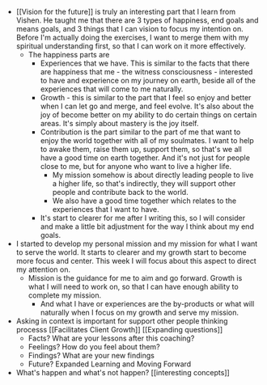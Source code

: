 - [[Vision for the future]] is truly an interesting part that I learn from Vishen. He taught me that there are 3 types of happiness, end goals and means goals, and 3 things that I can vision to focus my intention on. Before I'm actually doing the exercises, I want to merge them with my spiritual understanding first, so that I can work on it more effectively.
    - The happiness parts are
        - Experiences that we have. This is similar to the facts that there are happiness that me - the witness consciousness - interested to have and experience on my journey on earth, beside all of the experiences that will come to me naturally.
        - Growth - this is similar to the part that I feel so enjoy and better when I can let go and merge, and feel evolve. It's also about the joy of become better on my ability to do certain things on certain areas. It's simply about mastery is the joy itself.
        - Contribution is the part similar to the part of me that want to enjoy the world together with all of my soulmates. I want to help to awake them, raise them up, support them, so that's we all have a good time on earth together. And it's not just for people close to me, but for anyone who want to live a higher life. 
            - My mission somehow is about directly leading people to live a higher life, so that's indirectly, they will support other people and contribute back to the world.
            - We also have a good time together which relates to the experiences that I want to have.
        - It's start to clearer for me after I writing this, so I will consider and make a little bit adjustment for the way I think about my end goals.
- I started to develop my personal mission and my mission for what I want to serve the world. It starts to clearer and my growth start to become more focus and center. This week I will focus about this aspect to direct my attention on.
    - Mission is the guidance for me to aim and go forward. Growth is what I will need to work on, so that I can have enough ability to complete my mission. 
        - And what I have or experiences are the by-products or what will naturally when I focus on my growth and serve my mission. 
- Asking in context is important for support other people thinking processs [[Facilitates Client Growth]] [[Expanding questions]]
    - Facts? What are your lessons after this coaching?
    - Feelings? How do you feel about them?
    - Findings? What are your new findings
    - Future? Expanded Learning and Moving Forward
- What's happen and what's not happen? [[interesting concepts]]
